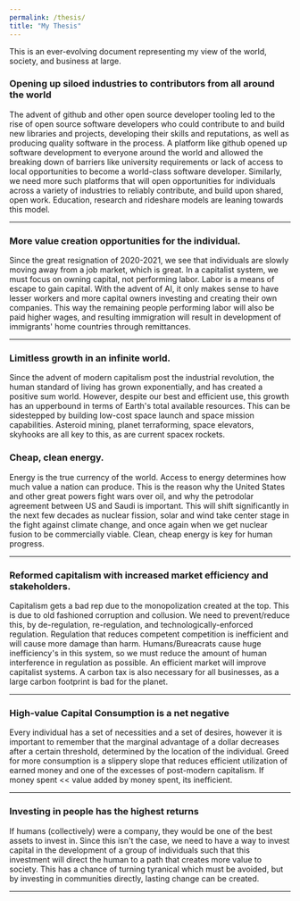 ```yaml
---
permalink: /thesis/
title: "My Thesis"
---
```


This is an ever-evolving document representing my view of the world, society, and business at large.


### Opening up siloed industries to contributors from all around the world
The advent of github and other open source developer tooling led to the rise of open source software developers who could contribute to and build new libraries and projects, developing their skills and reputations, as well as producing quality software in the process. A platform like github opened up software development to everyone around the world and allowed the breaking down of barriers like university requirements or lack of access to local opportunities to become a world-class software developer. Similarly, we need more such platforms that will open opportunities for individuals across a variety of industries to reliably contribute, and build upon shared, open work. Education, research and rideshare models are leaning towards this model.

----

### More value creation opportunities for the individual.
Since the great resignation of 2020-2021, we see that individuals are slowly moving away from a job market, which is great. In a capitalist system, we must focus on owning capital, not performing labor. Labor is a means of escape to gain capital. With the advent of AI, it only makes sense to have lesser workers and more capital owners investing and creating their own companies. This way the remaining people performing labor will also be paid higher wages, and resulting immigration will result in development of immigrants' home countries through remittances.

----

### Limitless growth in an infinite world.
Since the advent of modern capitalism post the industrial revolution, the human standard of living has grown exponentially, and has created a positive sum world. However, despite our best and efficient use, this growth has an upperbound in terms of Earth's total available resources. This can be sidestepped by building low-cost space launch and space mission capabilities. Asteroid mining, planet terraforming, space elevators, skyhooks are all key to this, as are current spacex rockets.

### Cheap, clean energy.
Energy is the true currency of the world. Access to energy determines how much value a nation can produce. This is the reason why the United States and other great powers fight wars over oil, and why the petrodolar agreement between US and Saudi is important. This will shift significantly in the next few decades as nuclear fission, solar and wind take center stage in the fight against climate change, and once again when we get nuclear fusion to be commercially viable. Clean, cheap energy is key for human progress.

----

### Reformed capitalism with increased market efficiency and stakeholders.
Capitalism gets a bad rep due to the monopolization created at the top. This is due to old fashioned corruption and collusion. We need to prevent/reduce this, by de-regulation, re-regulation, and technologically-enforced regulation. Regulation that reduces competent competition is inefficient and will cause more damage than harm. Humans/Bureacrats cause huge inefficiency's in this system, so we must reduce the amount of human interference in regulation as possible. An efficient market will improve capitalist systems. A carbon tax is also necessary for all businesses, as a large carbon footprint is bad for the planet.

----

### High-value Capital Consumption is a net negative
Every individual has a set of necessities and a set of desires, however it is important to remember that the marginal advantage of a dollar decreases after a certain threshold, determined by the location of the individual. Greed for more consumption is a slippery slope that reduces efficient utilization of earned money and one of the excesses of post-modern capitalism. If money spent << value added by money spent, its inefficient.

----

### Investing in people has the highest returns
If humans (collectively) were a company, they would be one of the best assets to invest in. Since this isn't the case, we need to have a way to invest capital in the development of a group of individuals such that this investment will direct the human to a path that creates more value to society. This has a chance of turning tyranical which must be avoided, but by investing in communities directly, lasting change can be created.

----
